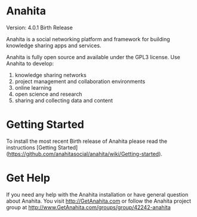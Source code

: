 Anahita
================
Version: 4.0.1 Birth Release

Anahita is a social networking platform and framework for building knowledge sharing apps and services.

Anahita is fully open source and available under the GPL3 license. Use Anahita to develop:

1. knowledge sharing networks
2. project management and collaboration environments
3. online learning
4. open science and research
5. sharing and collecting data and content

Getting Started
================
To install the most recent Birth release of Anahita please read the instructions [Getting Started] (https://github.com/anahitasocial/anahita/wiki/Getting-started).

Get Help
=========
If you need any help with the Anahita installation or have general question about Anahita. 
You visit http://GetAnahita.com or follow the Anahita project group at http://www.GetAnahita.com/groups/group/42242-anahita
